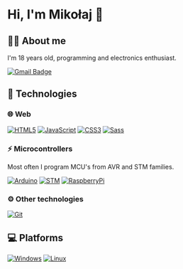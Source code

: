# Hi, I'm Mikołaj 👋
## 👨‍💻 About me

I'm 18 years old, programming and electronics enthusiast.

[![Gmail Badge](https://img.shields.io/badge/-Gmail-c14438?style=flat-square&logo=Gmail&logoColor=white&link=mailto:dudzmiko@gmail.com)](mailto:dudzmiko@gmail.com)

## 🔧 Technologies
### 🌐 Web
[![HTML5](https://img.shields.io/badge/-HTML5-E34F26?style=flat-square&logo=html5&logoColor=white&link=https://github.com/dudzmiko/)](https://github.com/dudzmiko/)
[![JavaScript](https://img.shields.io/badge/-JavaScript-black?style=flat-square&logo=javascript&link=https://github.com/dudzmiko/)](https://github.com/dudzmiko/)
[![CSS3](https://img.shields.io/badge/-CSS3-1572B6?style=flat-square&logo=css3&link=https://github.com/dudzmiko/)](https://github.com/dudzmiko/)
[![Sass](https://img.shields.io/badge/-Sass-black?style=flat-square&logo=Sass&logoColor=pink)](https://github.com/dudzmiko/)

### ⚡ Microcontrollers
Most often I program MCU's from AVR and STM families.

[![Arduino](https://img.shields.io/badge/-Arduino-00979D?style=flat-square&logo=arduino&logoColor=white&link=https://github.com/dudzmiko/)](https://github.com/dudzmiko/)
[![STM](https://img.shields.io/badge/-STM-03234B?style=flat-square&logo=STMicroelectronics&logoColor=white&link=https://github.com/dudzmiko/)](https://github.com/dudzmiko/)
[![RaspberryPi](https://img.shields.io/badge/-RaspberryPi-A22846?style=flat-square&logo=RaspberryPi&logoColor=white&link=https://github.com/dudzmiko/)](https://github.com/dudzmiko/)

### ⚙️ Other technologies
[![Git](https://img.shields.io/badge/-Git-black?style=flat-square&logo=git&link=https://github.com/dudzmiko/)](https://github.com/dudzmiko/)

## 💻 Platforms
[![Windows](https://img.shields.io/badge/-Windows-0078D6?style=flat-square&logo=windows&logoColor=white&link=https://github.com/dudzmiko/)](https://github.com/dudzmiko/)
[![Linux](https://img.shields.io/badge/-Linux-FCC624?style=flat-square&logo=linux&logoColor=white&link=https://github.com/dudzmiko/)](https://github.com/dudzmiko/)
<!--
**dudzmiko/dudzmiko** is a ✨ _special_ ✨ repository because its `README.md` (this file) appears on your GitHub profile.

Here are some ideas to get you started:

- 🔭 I’m currently working on ...
- 🌱 I’m currently learning ...
- 👯 I’m looking to collaborate on ...
- 🤔 I’m looking for help with ...
- 💬 Ask me about ...
- 📫 How to reach me: ...
- 😄 Pronouns: ...
- ⚡ Fun fact: ...
-->

